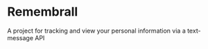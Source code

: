 Remembrall
==========

A project for tracking and view your personal information via a text-message API
